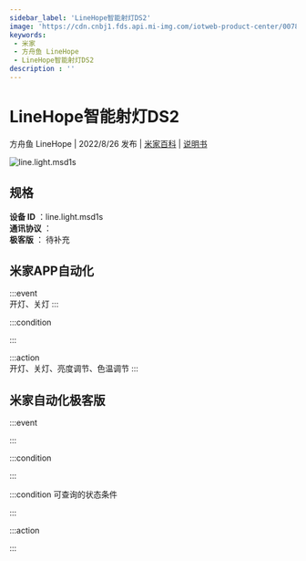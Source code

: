 ```yaml
---
sidebar_label: 'LineHope智能射灯DS2'
image: 'https://cdn.cnbj1.fds.api.mi-img.com/iotweb-product-center/00789a9cd8015387a016953deb12b5ad_1642471594542.png?GalaxyAccessKeyId=AKVGLQWBOVIRQ3XLEW&Expires=9223372036854775807&Signature=w3A/WMbrIj9PwMZUUF48hHxoknc='
keywords: 
 - 米家
 - 方舟鱼 LineHope
 - LineHope智能射灯DS2
description : ''
---
```

# LineHope智能射灯DS2

方舟鱼 LineHope | 2022/8/26 发布 | [米家百科](https://home.mi.com/webapp/content/baike/product/index.html?model=line.light.msd1s) | [说明书](https://home.mi.com/views/introduction.html?model=line.light.msd1s&region=cn)

![line.light.msd1s](https://cdn.cnbj1.fds.api.mi-img.com/iotweb-product-center/00789a9cd8015387a016953deb12b5ad_1642471594542.png?GalaxyAccessKeyId=AKVGLQWBOVIRQ3XLEW&Expires=9223372036854775807&Signature=w3A/WMbrIj9PwMZUUF48hHxoknc=)

## 规格  
> 
**设备 ID** ：line.light.msd1s  
**通讯协议** ：  
**极客版**  ： 待补充 


## 米家APP自动化  

:::event  
开灯、关灯
:::

:::condition  

:::

:::action   
开灯、关灯、亮度调节、色温调节
:::

## 米家自动化极客版  

:::event  

:::

:::condition  

:::

:::condition 可查询的状态条件  

:::

:::action  

:::

        
